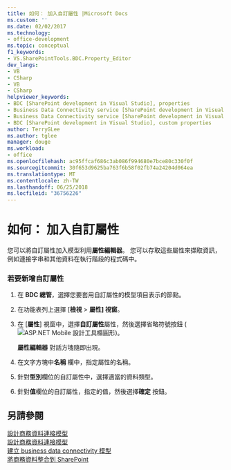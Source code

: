 ```yaml
---
title: 如何： 加入自訂屬性 |Microsoft Docs
ms.custom: ''
ms.date: 02/02/2017
ms.technology:
- office-development
ms.topic: conceptual
f1_keywords:
- VS.SharePointTools.BDC.Property_Editor
dev_langs:
- VB
- CSharp
- VB
- CSharp
helpviewer_keywords:
- BDC [SharePoint development in Visual Studio], properties
- Business Data Connectivity service [SharePoint development in Visual Studio], properties
- Business Data Connectivity service [SharePoint development in Visual Studio], custom properties
- BDC [SharePoint development in Visual Studio], custom properties
author: TerryGLee
ms.author: tglee
manager: douge
ms.workload:
- office
ms.openlocfilehash: ac95ffcaf686c3ab086f994680e7bce80c330f0f
ms.sourcegitcommit: 30f653d9625ba763f6b58f02fb74a24204d064ea
ms.translationtype: MT
ms.contentlocale: zh-TW
ms.lasthandoff: 06/25/2018
ms.locfileid: "36756226"
---
```

# <a name="how-to-add-a-custom-property"></a>如何： 加入自訂屬性
  您可以將自訂屬性加入模型利用**屬性編輯器**。 您可以存取這些屬性來擷取資訊，例如連接字串和其他資料在執行階段的程式碼中。  
  
### <a name="to-add-a-custom-property"></a>若要新增自訂屬性  
  
1.  在  **BDC 總管**，選擇您要套用自訂屬性的模型項目表示的節點。  
  
2.  在功能表列上選擇 [**檢視** > **屬性] 視窗**。  
  
3.  在 [**屬性**] 視窗中，選擇**自訂屬性**屬性，然後選擇省略符號按鈕 (![ASP.NET Mobile 設計工具橢圓形](../sharepoint/media/mwellipsis.gif "ASP。NET Mobile 設計工具橢圓形"))。  
  
     **屬性編輯器** 對話方塊隨即出現。  
  
4.  在文字方塊中**名稱** 欄中，指定屬性的名稱。  
  
5.  針對**型別**欄位的自訂屬性中，選擇適當的資料類型。  
  
6.  針對**值**欄位的自訂屬性，指定的值，然後選擇**確定** 按鈕。  
  
## <a name="see-also"></a>另請參閱
 [設計商務資料連接模型](../sharepoint/designing-a-business-data-connectivity-model.md)   
 [設計商務資料連接模型](../sharepoint/designing-a-business-data-connectivity-model.md)   
 [建立 business data connectivity 模型](../sharepoint/creating-a-business-data-connectivity-model.md)   
 [將商務資料整合到 SharePoint](../sharepoint/integrating-business-data-into-sharepoint.md)  
  
  
